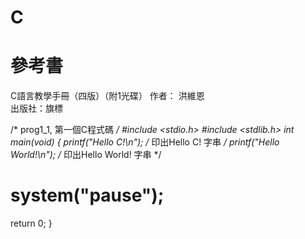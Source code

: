 # C

# 參考書
C語言教學手冊（四版）（附1光碟）
作者： 洪維恩  
出版社：旗標

/* prog1_1, 第一個C程式碼 */ 
#include <stdio.h>
#include <stdlib.h>
int main(void)
{
   printf("Hello C!\n");   	/* 印出Hello C! 字串 */
   printf("Hello World!\n");   /* 印出Hello World! 字串 */   
   
#   system("pause");
   return 0;
}
